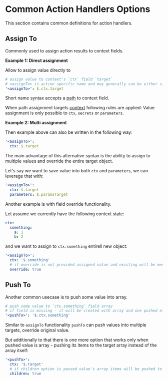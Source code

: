# Common Action Handlers Options

This section contains common definitions for action handlers.

## Assign To

Commonly used to assign action results to context fields.

**Example 1: Direct assignment**

Allow to assign value directly to 

```yaml
# assign value to context's `ctx` field `target`
# <assignTo> is action specific name and may generally can be either simply `assignTo` or more descrete `assignSomethingTo` 
'<assignTo>': $.ctx.target
```

Short name syntax accepts a [path](../GLOSSARY.md#path) to context field. 

When path assignment targets [context](context.md) following rules are applied:
Value assignment is only possible to `ctx`, `secrets` or `parameters`.

**Example 2: Multi assignment**

Then example above can also be written in the following way:

```yaml
'<assignTo>': 
  ctx: $.target
```

The main advantage of this alternative syntax is the ability to assign to multiple values and override the entire target object.

Let's say we want to save value into both `ctx` and `parameters`, we can leverage that with:

```yaml
'<assignTo>': 
  ctx: $.target
  parameters: $.paramsTarget
```

Another example is with field override functionality.

Let assume we currently have the following context state:

```yaml
ctx:
  something:
    a: 1
    b: 2
```
and we want to assign to `ctx.something` entirell new object:

```yaml
'<assignTo>': 
  ctx: '$.something'
  # if override is not provided assigned value and existing will be merged
  override: true
```

## Push To

Another common usecase is to push some value into array.

```yaml
# push some value to `ctx.something` field array
# if field is missing - it will be created with array and one pushed element in it 
'<pushTo>': '$.ctx.something'
```

Similar to `assignTo` functionality `pushTo` can push values into multiple targets, override original value.

But additionally to that there is one more option that works only when pushed value is array - pushing its items to the target array instead of the array itself:

```yaml
'<pushTo>':
  ctx: '$.target'
  # if children option is passed value's array items will be pushed to `target` array instead of pushing value itself
  children: true
```